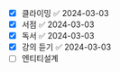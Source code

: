 - [x] 클라이밍 ✅ 2024-03-03
- [x] 서점 ✅ 2024-03-03
- [x] 독서 ✅ 2024-03-03
- [x] 강의 듣기 ✅ 2024-03-03
- [ ] 엔티티설계